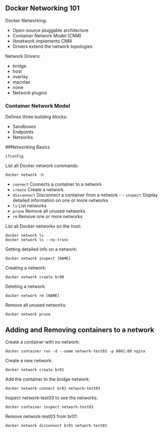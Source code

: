 ## Docker Networking 101

Docker Networking:

- Open-source pluggable architecture
- Container Network Model (CNM)
- libnetwork implements CNM
- Drivers extend the network topologies

Network Drivers:

- bridge
- host
- overlay
- macvlan
- none
- Network plugins

### Container Network Model

Defines three building blocks:

- Sandboxes
- Endpoints
- Networks

##Networking Basics

    ifconfig

List all Docker network commands:

    docker network -h

- `connect` Connects a container to a network
- `create` Create a network
- `disconnect` Disconnect a container from a network - - `inspect` Display detailed information on one or more networks 
- `ls` List networks
- `prune` Remove all unused networks 
- `rm` Remove one or more networks

List all Docker networks on the host:

    docker network ls
    docker network ls --no-trunc

Getting detailed info on a network:

    docker network inspect [NAME]

Creating a network:

    docker network create br00

Deleting a network:

    docker network rm [NAME]

Remove all unused networks:

    docker network prune

## Adding and Removing containers to a network

Create a container with no network:

    docker container run -d --name network-test03 -p 8081:80 nginx

Create a new network:

    docker network create br01

Add the container to the bridge network:

    docker network connect br01 network-test03

Inspect network-test03 to see the networks:

    docker container inspect network-test03

Remove network-test03 from br01:

    docker network disconnect br01 network-test03
